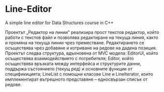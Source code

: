 # Line-Editor
A simple line editor for Data Structures course in C++

Проектът „Редактор на линии” реализира прост текстов редактор, който работи с текстов файл и позволява редактиране на текуща линия, както и промяна на текуща линии чрез преместване. Редактирането се осъществява чрез добавяне и изтриване на редове на дадена позиция. Проектът следва структура, вдъхновена от MVC модела: EditorUI, който осъществява взаимодействието с потребителя; Editor, който осъществява връзката между интерфейса и структурите данни, поддържа състоянието (текущ ред) и основните функции от спецификицията; LineList с помощни класове Line и LineIterator, които имплементират вътрешното представяне – едносвързан списък от редове.
